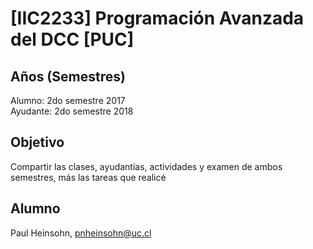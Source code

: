 # [IIC2233] Programación Avanzada del DCC [PUC]
## Años (Semestres)
Alumno: 2do semestre 2017 <br>
Ayudante: 2do semestre 2018

## Objetivo
Compartir las clases, ayudantías, actividades y examen de ambos semestres, más las tareas que realicé

## Alumno
Paul Heinsohn, pnheinsohn@uc.cl
